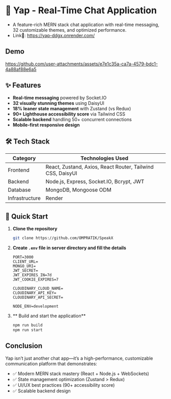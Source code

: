# 🚀 Yap - Real-Time Chat Application 
- A feature-rich MERN stack chat application with real-time messaging, 32 customizable themes, and optimized performance.
- Link🔗: https://yap-ddgx.onrender.com/
## Demo
https://github.com/user-attachments/assets/e7e1c35a-ca7a-4579-bdc1-4a88af88e6a5

## ✨ Features

- **Real-time messaging** powered by Socket.IO
- **32 visually stunning themes** using DaisyUI
- **18% leaner state management** with Zustand (vs Redux)
- **90+ Lighthouse accessibility score** via Tailwind CSS
- **Scalable backend** handling 50+ concurrent connections
- **Mobile-first responsive design**

## 🛠️ Tech Stack

| Category       | Technologies Used |
|----------------|-------------------|
| Frontend       | React, Zustand, Axios, React Router, Tailwind CSS, DaisyUI |
| Backend        | Node.js, Express, Socket.IO, Bcrypt, JWT |
| Database       | MongoDB, Mongoose ODM |
| Infrastructure | Render |

## 🚀 Quick Start

1. **Clone the repository**
   ```bash
   git clone https://github.com/OMPRATIK/SpeakX
   ```
2. **Create `.env` file in server directory and fill the details**
    ```env
    PORT=3000
    CLIENT_URL=
    MONGO_URI=
    JWT_SECRET=
    JWT_EXPIRES_IN=7d
    JWT_COOKIE_EXPIRES=7
    
    CLOUDINARY_CLOUD_NAME=
    CLOUDINARY_API_KEY=
    CLOUDINARY_API_SECRET=
    
    NODE_ENV=development
     ```
3. ** Build and start the application**
      ```bash
     npm run build 
     npm run start
   ```
## Conclusion
Yap isn’t just another chat app—it’s a high-performance, customizable communication platform that demonstrates:
- ✅ Modern MERN stack mastery (React + Node.js + WebSockets)
- ✅ State management optimization (Zustand > Redux)
- ✅ UI/UX best practices (90+ accessibility score)
- ✅ Scalable backend design
